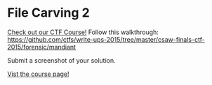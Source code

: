 # File Carving 2

[Check out our CTF Course!](https://academy.hoppersroppers.org/mod/page/view.php?id=574)
Follow this walkthrough: <https://github.com/ctfs/write-ups-2015/tree/master/csaw-finals-ctf-2015/forensic/mandiant>

Submit a screenshot of your solution. 

[Vist the course page!](https://academy.hoppersroppers.org/mod/page/view.php?id=574)
